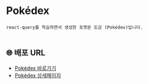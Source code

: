 # Pokédex

`react-query를 학습하면서 생성한 포켓몬 도감 (Pokédex)입니다.`
<br/>
<br/>

## 🌐 배포 URL

- [Pokédex 바로가기](https://pokedex2023.netlify.app/)
- [Pokédex 상세페이지](https://pokedex2023.netlify.app/1)
